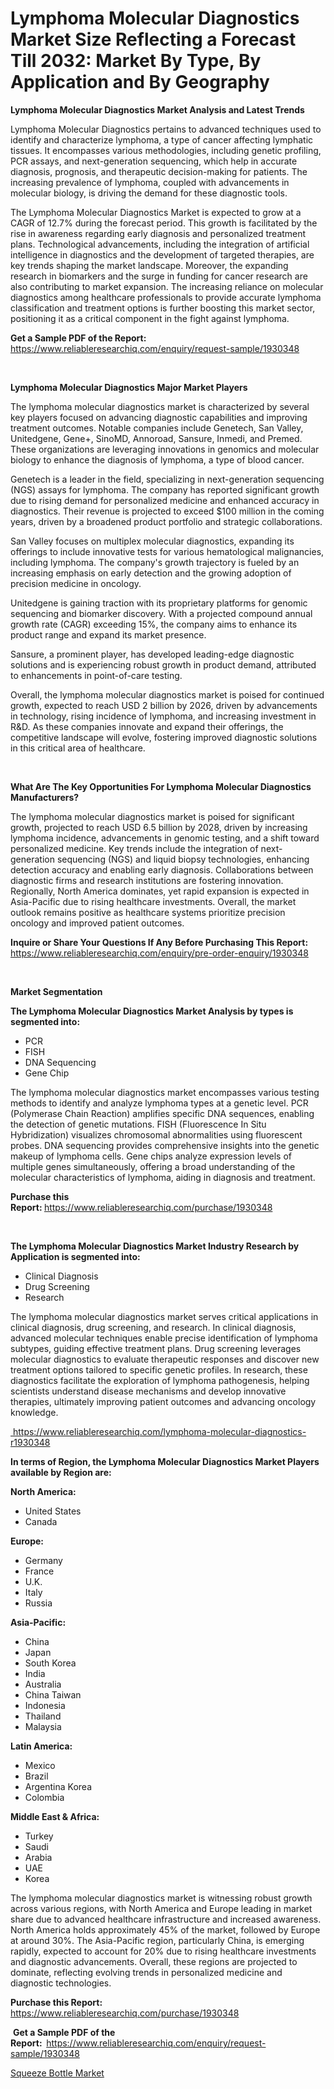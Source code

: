 <p><h1>Lymphoma Molecular Diagnostics Market Size Reflecting a Forecast Till 2032: Market By Type, By Application and By Geography</h1></p><p><strong>Lymphoma Molecular Diagnostics Market Analysis and Latest Trends</strong></p>
<p><p>Lymphoma Molecular Diagnostics pertains to advanced techniques used to identify and characterize lymphoma, a type of cancer affecting lymphatic tissues. It encompasses various methodologies, including genetic profiling, PCR assays, and next-generation sequencing, which help in accurate diagnosis, prognosis, and therapeutic decision-making for patients. The increasing prevalence of lymphoma, coupled with advancements in molecular biology, is driving the demand for these diagnostic tools.</p><p>The Lymphoma Molecular Diagnostics Market is expected to grow at a CAGR of 12.7% during the forecast period. This growth is facilitated by the rise in awareness regarding early diagnosis and personalized treatment plans. Technological advancements, including the integration of artificial intelligence in diagnostics and the development of targeted therapies, are key trends shaping the market landscape. Moreover, the expanding research in biomarkers and the surge in funding for cancer research are also contributing to market expansion. The increasing reliance on molecular diagnostics among healthcare professionals to provide accurate lymphoma classification and treatment options is further boosting this market sector, positioning it as a critical component in the fight against lymphoma.</p></p>
<p><strong>Get a Sample PDF of the Report:&nbsp;</strong> <a href="https://www.reliableresearchiq.com/enquiry/request-sample/1930348?utm_campaign=2324&utm_medium=2&utm_source=Github&utm_content=ia&utm_term=29032025&utm_id=lymphoma-molecular-diagnostics">https://www.reliableresearchiq.com/enquiry/request-sample/1930348</a></p>
<p>&nbsp;</p>
<p><strong>Lymphoma Molecular Diagnostics Major Market Players</strong></p>
<p><p>The lymphoma molecular diagnostics market is characterized by several key players focused on advancing diagnostic capabilities and improving treatment outcomes. Notable companies include Genetech, San Valley, Unitedgene, Gene+, SinoMD, Annoroad, Sansure, Inmedi, and Premed. These organizations are leveraging innovations in genomics and molecular biology to enhance the diagnosis of lymphoma, a type of blood cancer.</p><p>Genetech is a leader in the field, specializing in next-generation sequencing (NGS) assays for lymphoma. The company has reported significant growth due to rising demand for personalized medicine and enhanced accuracy in diagnostics. Their revenue is projected to exceed $100 million in the coming years, driven by a broadened product portfolio and strategic collaborations.</p><p>San Valley focuses on multiplex molecular diagnostics, expanding its offerings to include innovative tests for various hematological malignancies, including lymphoma. The company's growth trajectory is fueled by an increasing emphasis on early detection and the growing adoption of precision medicine in oncology.</p><p>Unitedgene is gaining traction with its proprietary platforms for genomic sequencing and biomarker discovery. With a projected compound annual growth rate (CAGR) exceeding 15%, the company aims to enhance its product range and expand its market presence.</p><p>Sansure, a prominent player, has developed leading-edge diagnostic solutions and is experiencing robust growth in product demand, attributed to enhancements in point-of-care testing.</p><p>Overall, the lymphoma molecular diagnostics market is poised for continued growth, expected to reach USD 2 billion by 2026, driven by advancements in technology, rising incidence of lymphoma, and increasing investment in R&D. As these companies innovate and expand their offerings, the competitive landscape will evolve, fostering improved diagnostic solutions in this critical area of healthcare.</p></p>
<p>&nbsp;</p>
<p><strong>What Are The Key Opportunities For Lymphoma Molecular Diagnostics Manufacturers?</strong></p>
<p><p>The lymphoma molecular diagnostics market is poised for significant growth, projected to reach USD 6.5 billion by 2028, driven by increasing lymphoma incidence, advancements in genomic testing, and a shift toward personalized medicine. Key trends include the integration of next-generation sequencing (NGS) and liquid biopsy technologies, enhancing detection accuracy and enabling early diagnosis. Collaborations between diagnostic firms and research institutions are fostering innovation. Regionally, North America dominates, yet rapid expansion is expected in Asia-Pacific due to rising healthcare investments. Overall, the market outlook remains positive as healthcare systems prioritize precision oncology and improved patient outcomes.</p></p>
<p><strong>Inquire or Share Your Questions If Any Before Purchasing This Report:</strong> <a href="https://www.reliableresearchiq.com/enquiry/pre-order-enquiry/1930348?utm_campaign=2324&utm_medium=2&utm_source=Github&utm_content=ia&utm_term=29032025&utm_id=lymphoma-molecular-diagnostics">https://www.reliableresearchiq.com/enquiry/pre-order-enquiry/1930348</a></p>
<p>&nbsp;</p>
<p><strong>Market Segmentation</strong></p>
<p><strong>The Lymphoma Molecular Diagnostics Market Analysis by types is segmented into:</strong></p>
<p><ul><li>PCR</li><li>FISH</li><li>DNA Sequencing</li><li>Gene Chip</li></ul></p>
<p><p>The lymphoma molecular diagnostics market encompasses various testing methods to identify and analyze lymphoma types at a genetic level. PCR (Polymerase Chain Reaction) amplifies specific DNA sequences, enabling the detection of genetic mutations. FISH (Fluorescence In Situ Hybridization) visualizes chromosomal abnormalities using fluorescent probes. DNA sequencing provides comprehensive insights into the genetic makeup of lymphoma cells. Gene chips analyze expression levels of multiple genes simultaneously, offering a broad understanding of the molecular characteristics of lymphoma, aiding in diagnosis and treatment.</p></p>
<p><strong>Purchase this Report:&nbsp;</strong><a href="https://www.reliableresearchiq.com/purchase/1930348?utm_campaign=2324&utm_medium=2&utm_source=Github&utm_content=ia&utm_term=29032025&utm_id=lymphoma-molecular-diagnostics">https://www.reliableresearchiq.com/purchase/1930348</a></p>
<p>&nbsp;</p>
<p><strong>The Lymphoma Molecular Diagnostics Market Industry Research by Application is segmented into:</strong></p>
<p><ul><li>Clinical Diagnosis</li><li>Drug Screening</li><li>Research</li></ul></p>
<p><p>The lymphoma molecular diagnostics market serves critical applications in clinical diagnosis, drug screening, and research. In clinical diagnosis, advanced molecular techniques enable precise identification of lymphoma subtypes, guiding effective treatment plans. Drug screening leverages molecular diagnostics to evaluate therapeutic responses and discover new treatment options tailored to specific genetic profiles. In research, these diagnostics facilitate the exploration of lymphoma pathogenesis, helping scientists understand disease mechanisms and develop innovative therapies, ultimately improving patient outcomes and advancing oncology knowledge.</p></p>
<p><a href="https://www.reliableresearchiq.com/lymphoma-molecular-diagnostics-r1930348?utm_campaign=2324&utm_medium=2&utm_source=Github&utm_content=ia&utm_term=29032025&utm_id=lymphoma-molecular-diagnostics">&nbsp;https://www.reliableresearchiq.com/lymphoma-molecular-diagnostics-r1930348</a></p>
<p><strong>In terms of Region, the Lymphoma Molecular Diagnostics Market Players available by Region are:</strong></p>
<p>
    <p> <strong> North America: </strong>
        <ul>
            <li>United States</li>
            <li>Canada</li>
        </ul>
        </p> 
    <p> <strong> Europe: </strong>
        <ul>
            <li>Germany</li>
            <li>France</li>
            <li>U.K.</li>
            <li>Italy</li>
            <li>Russia</li>
        </ul>
        </p> 
    <p> <strong> Asia-Pacific: </strong>
        <ul>
            <li>China</li>
            <li>Japan</li>
            <li>South Korea</li>
            <li>India</li>
            <li>Australia</li>
            <li>China Taiwan</li>
            <li>Indonesia</li>
            <li>Thailand</li>
            <li>Malaysia</li>
        </ul>
        </p> 
    <p> <strong> Latin America: </strong>
        <ul>
            <li>Mexico</li>
            <li>Brazil</li>
            <li>Argentina Korea</li>
            <li>Colombia</li>
        </ul>
        </p> 
    <p> <strong> Middle East & Africa: </strong>
        <ul>
            <li>Turkey</li>
            <li>Saudi</li>
            <li>Arabia</li>
            <li>UAE</li>
            <li>Korea</li>
        </ul>
    </p>
    </p>
<p><p>The lymphoma molecular diagnostics market is witnessing robust growth across various regions, with North America and Europe leading in market share due to advanced healthcare infrastructure and increased awareness. North America holds approximately 45% of the market, followed by Europe at around 30%. The Asia-Pacific region, particularly China, is emerging rapidly, expected to account for 20% due to rising healthcare investments and diagnostic advancements. Overall, these regions are projected to dominate, reflecting evolving trends in personalized medicine and diagnostic technologies.</p></p>
<p><strong>Purchase this Report: </strong><a href="https://www.reliableresearchiq.com/purchase/1930348?utm_campaign=2324&utm_medium=2&utm_source=Github&utm_content=ia&utm_term=29032025&utm_id=lymphoma-molecular-diagnostics">https://www.reliableresearchiq.com/purchase/1930348</a></p>
<p>&nbsp;<strong>Get a Sample PDF of the Report:&nbsp;&nbsp;</strong><a href="https://www.reliableresearchiq.com/enquiry/request-sample/1930348?utm_campaign=2324&utm_medium=2&utm_source=Github&utm_content=ia&utm_term=29032025&utm_id=lymphoma-molecular-diagnostics">https://www.reliableresearchiq.com/enquiry/request-sample/1930348</a></p>
<p><strong></strong></p>
<p><p><a href="https://github.com/kbollin866/Market-Research-Report-List-1/blob/main/squeeze-bottle-market.md?utm_campaign=2324&utm_medium=2&utm_source=Github&utm_content=ia&utm_term=29032025&utm_id=lymphoma-molecular-diagnostics">Squeeze Bottle Market</a></p></p>